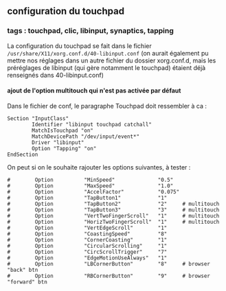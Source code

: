 ## configuration du touchpad
### tags : touchpad, clic, libinput, synaptics, tapping

La configuration du touchpad se fait dans le fichier `/usr/share/X11/xorg.conf.d/40-libinput.conf`
(on aurait également pu mettre nos réglages dans un autre fichier du dossier xorg.conf.d,
mais les préréglages de libinput (qui gère notamment le touchpad) étaient déjà renseignés dans 40-libinput.conf)

#### ajout de l'option multitouch qui n'est pas activée par défaut
Dans le fichier de conf, le paragraphe Touchpad doit ressembler à ca : 

```
Section "InputClass"
        Identifier "libinput touchpad catchall"
        MatchIsTouchpad "on"
        MatchDevicePath "/dev/input/event*"
        Driver "libinput"
        Option "Tapping" "on"
EndSection
```

On peut si on le souhaite rajouter les options suivantes, à tester : 

```
#        Option          "MinSpeed"              "0.5"
#        Option          "MaxSpeed"              "1.0"
#        Option          "AccelFactor"           "0.075"
#        Option          "TapButton1"            "1"
#        Option          "TapButton2"            "2"     # multitouch
#        Option          "TapButton3"            "3"     # multitouch
#        Option          "VertTwoFingerScroll"   "1"     # multitouch
#        Option          "HorizTwoFingerScroll"  "1"     # multitouch
#        Option          "VertEdgeScroll"        "1"
#        Option          "CoastingSpeed"         "8"
#        Option          "CornerCoasting"        "1"
#        Option          "CircularScrolling"     "1"
#        Option          "CircScrollTrigger"     "7"
#        Option          "EdgeMotionUseAlways"   "1"
#        Option          "LBCornerButton"        "8"     # browser "back" btn
#        Option          "RBCornerButton"        "9"     # browser "forward" btn
```
